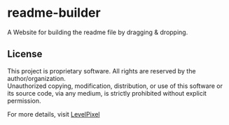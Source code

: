 # readme-builder
A Website for building the readme file by dragging &amp; dropping.


## License

This project is proprietary software. All rights are reserved by the author/organization.  
Unauthorized copying, modification, distribution, or use of this software or its source code, via any medium, is strictly prohibited without explicit permission.

For more details, visit [LevelPixel](https://levelpixel.net)


